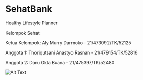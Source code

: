 # SehatBank
Healthy Lifestyle Planner

Kelompok Sehat

Ketua Kelompok: Aly Murry Darmoko - 21/473092/TK/52125

Anggota 1: Thoriqutsani Anastyo Rasnan - 21/479154/TK/52816

Anggota 2: Daru Okta Buana - 21/475397/TK/52480

![Alt Text](https://drive.google.com/file/d/17UaM5tuEiHdr0Jim5bd-C8toBGM_Dl5z/view?usp=drivesdk)
